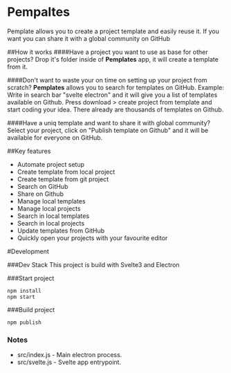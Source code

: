 # Pempaltes
Pemplate allows you to create a project template and easily reuse it.
If you want you can share it with a global community on GitHub

##How it works
####Have a project you want to use as base for other projects?
Drop it's folder inside of **Pemplates** app, it will create a template from it.

####Don't want to waste your on time on setting up your project from scratch?
**Pemplates** allows you to search for templates on GitHub.
Example: Write in search bar "svelte electron" and it will give you a list of templates available on Github.
Press download > create project from template and start coding your idea.
There already are thousands of templates on Github.

####Have a uniq template and want to share it with global community?
Select your project, click on "Publish template on Github" and it will be available for everyone on GitHub.

##Key features
- Automate project setup
- Create template from local project
- Create template from git project
- Search on GitHub
- Share on Github
- Manage local templates
- Manage local projects
- Search in local templates
- Search in local projects
- Update templates from GitHub
- Quickly open your projects with your favourite editor

#Development

###Dev Stack
This project is build with Svelte3 and Electron

###Start project
```
npm install
npm start
```

###Build project
```
npm publish
```

### Notes

- src/index.js - Main electron process. 
- src/svelte.js - Svelte app entrypoint. 